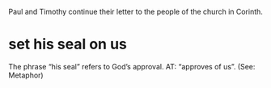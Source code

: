 Paul and Timothy continue their letter to the people of the church in Corinth.
#  set his seal on us 
The phrase “his seal” refers to God’s approval. AT: “approves of us”.
(See: Metaphor)

